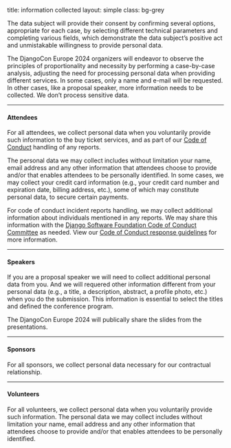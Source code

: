 title: information collected
layout: simple
class: bg-grey
 
The data subject will provide their consent by confirming several options, appropriate for each case, by selecting different technical parameters and completing various fields, which demonstrate the data subject’s positive act and unmistakable willingness to provide personal data. 

The DjangoCon Europe 2024 organizers will endeavor to observe the principles of proportionality and necessity by performing a case-by-case analysis, adjusting the need for processing personal data when providing different services. In some cases, only a name and e-mail will be requested. In other cases, like a proposal speaker, more information needs to be collected. We don’t process sensitive data. 

<hr/>

#### Attendees

For all attendees, we collect personal data when you voluntarily provide such information to the buy ticket services, and as part of our [Code of Conduct](/conduct/code_of_conduct/) handling of any reports.

The personal data we may collect includes without limitation your name, email address and any other information that attendees choose to provide and/or that enables attendees to be personally identified. In some cases, we may collect your credit card information (e.g., your credit card number and expiration date, billing address, etc.), some of which may constitute personal data, to secure certain payments.

For code of conduct incident reports handling, we may collect additional information about individuals mentioned in any reports. We may share this information with the [Django Software Foundation Code of Conduct Committee](https://www.djangoproject.com/foundation/committees/#conduct) as needed. View our [Code of Conduct response guidelines](/conduct/response_guide/) for more information.

<hr/>

#### Speakers

If you are a proposal speaker we will need to collect additional personal data from you. And we will requered other information different from your personal data (e.g., a title, a description, abstract, a profile photo, etc.) when you do the submission. This information is essential to select the titles and defined the conference program. 

The DjangoCon Europe 2024 will publically share the slides from the presentations.

<hr/>

#### Sponsors

For all sponsors, we collect personal data necessary for our contractual relationship. 

<hr/>

#### Volunteers

For all volunteers, we collect personal data when you voluntarily provide such information. The personal data we may collect includes without limitation your name, email address and any other information that attendees choose to provide and/or that enables attendees to be personally identified.
